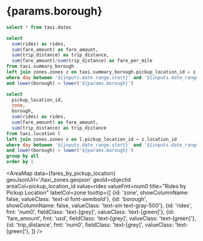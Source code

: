 # {params.borough}

```sql date_range
select * from taxi.dates
```

<DateRange 
  name=date_range 
  data={date_range} 
  dates=day
/>

```sql aggregate_stats
select
  sum(rides) as rides,
  sum(fare_amount) as fare_amount,
  sum(trip_distance) as trip_distance,
  sum(fare_amount)/sum(trip_distance) as fare_per_mile
from taxi.summary_borough
left join zones.zones z on taxi.summary_borough.pickup_location_id = z.location_id
where day between '${inputs.date_range.start}' and '${inputs.date_range.end}'
and lower(borough) = lower('${params.borough}')
```

<BigValue
  data={aggregate_stats}
  value=rides
  fmt=num0
/>

<BigValue
  data={aggregate_stats}
  value=fare_amount
  fmt=usd1m
/>

<BigValue
  data={aggregate_stats}
  value=trip_distance
  fmt='#,##0 "mi"'
/>

<BigValue
  data={aggregate_stats}
  value=fare_per_mile
  fmt=usd2
/>



```sql fares_by_pickup_location
select
  pickup_location_id,
  zone,
  borough,
  sum(rides) as rides,
  sum(fare_amount) as fare_amount,
  sum(trip_distance) as trip_distance
from taxi.location l
left join zones.zones z on l.pickup_location_id = z.location_id
where day between '${inputs.date_range.start}' and '${inputs.date_range.end}'
and lower(borough) = lower('${params.borough}')
group by all
order by 1
```

<AreaMap
  data={fares_by_pickup_location}
  geoJsonUrl='/taxi_zones.geojson'
  geoId=objectid
  areaCol=pickup_location_id
  value=rides
  valueFmt=num0
  title="Rides by Pickup Location"
  labelCol=zone
  tooltip={[
    {id: 'zone', showColumnName: false, valueClass: 'text-xl font-semibold'},
    {id: 'borough', showColumnName: false, valueClass: 'text-sm text-gray-500'},
    {id: 'rides', fmt: 'num0', fieldClass: 'text-[grey]', valueClass: 'text-[green]'},
    {id: 'fare_amount', fmt: 'usd', fieldClass: 'text-[grey]', valueClass: 'text-[green]'},
    {id: 'trip_distance', fmt: 'num0', fieldClass: 'text-[grey]', valueClass: 'text-[green]'},
]}
/>